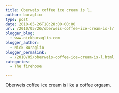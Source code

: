 ```yaml
---
title: Oberweis coffee ice cream is l…
author: buraglio
type: post
date: 2010-05-26T18:28:00+00:00
url: /2010/05/26/oberweis-coffee-ice-cream-is-l/
blogger_blog:
  - www.nickburaglio.com
blogger_author:
  - Nick Buraglio
blogger_permalink:
  - /2010/05/oberweis-coffee-ice-cream-is-l.html
categories:
  - The firehose

---
```

Oberweis coffee ice cream is like a coffee orgasm.